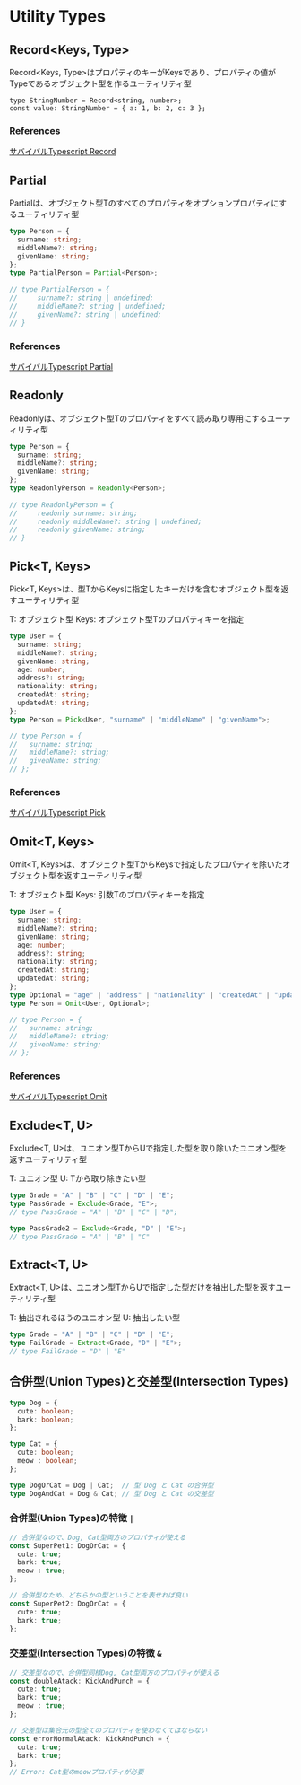 # Utility Types

## Record<Keys, Type>

Record<Keys, Type>はプロパティのキーがKeysであり、プロパティの値がTypeであるオブジェクト型を作るユーティリティ型

```
type StringNumber = Record<string, number>;
const value: StringNumber = { a: 1, b: 2, c: 3 };
```

### References

[サバイバルTypescript Record](https://typescriptbook.jp/reference/type-reuse/utility-types/record)

## Partial<T>

Partial<T>は、オブジェクト型Tのすべてのプロパティをオプションプロパティにするユーティリティ型

```ts
type Person = {
  surname: string;
  middleName?: string;
  givenName: string;
};
type PartialPerson = Partial<Person>;
       
// type PartialPerson = {
//     surname?: string | undefined;
//     middleName?: string | undefined;
//     givenName?: string | undefined;
// }
```

### References

[サバイバルTypescript Partial](https://typescriptbook.jp/reference/type-reuse/utility-types/partial)

## Readonly<T>

Readonly<T>は、オブジェクト型Tのプロパティをすべて読み取り専用にするユーティリティ型

```ts
type Person = {
  surname: string;
  middleName?: string;
  givenName: string;
};
type ReadonlyPerson = Readonly<Person>;
           
// type ReadonlyPerson = {
//     readonly surname: string;
//     readonly middleName?: string | undefined;
//     readonly givenName: string;
// }
```

## Pick<T, Keys>

Pick<T, Keys>は、型TからKeysに指定したキーだけを含むオブジェクト型を返すユーティリティ型

T: オブジェクト型
Keys: オブジェクト型Tのプロパティキーを指定

```ts
type User = {
  surname: string;
  middleName?: string;
  givenName: string;
  age: number;
  address?: string;
  nationality: string;
  createdAt: string;
  updatedAt: string;
};
type Person = Pick<User, "surname" | "middleName" | "givenName">;

// type Person = {
//   surname: string;
//   middleName?: string;
//   givenName: string;
// };
```

### References

[サバイバルTypescript Pick](https://typescriptbook.jp/reference/type-reuse/utility-types/pick)

## Omit<T, Keys>

Omit<T, Keys>は、オブジェクト型TからKeysで指定したプロパティを除いたオブジェクト型を返すユーティリティ型

T: オブジェクト型
Keys: 引数Tのプロパティキーを指定

```ts
type User = {
  surname: string;
  middleName?: string;
  givenName: string;
  age: number;
  address?: string;
  nationality: string;
  createdAt: string;
  updatedAt: string;
};
type Optional = "age" | "address" | "nationality" | "createdAt" | "updatedAt";
type Person = Omit<User, Optional>;

// type Person = {
//   surname: string;
//   middleName?: string;
//   givenName: string;
// };
```

### References

[サバイバルTypescript Omit](https://typescriptbook.jp/reference/type-reuse/utility-types/omit)

## Exclude<T, U>

Exclude<T, U>は、ユニオン型TからUで指定した型を取り除いたユニオン型を返すユーティリティ型

T: ユニオン型
U: Tから取り除きたい型

```ts
type Grade = "A" | "B" | "C" | "D" | "E";
type PassGrade = Exclude<Grade, "E">;
// type PassGrade = "A" | "B" | "C" | "D";

type PassGrade2 = Exclude<Grade, "D" | "E">;
// type PassGrade = "A" | "B" | "C"
```

## Extract<T, U>

Extract<T, U>は、ユニオン型TからUで指定した型だけを抽出した型を返すユーティリティ型

T: 抽出されるほうのユニオン型
U: 抽出したい型

```ts
type Grade = "A" | "B" | "C" | "D" | "E";
type FailGrade = Extract<Grade, "D" | "E">;
// type FailGrade = "D" | "E"
```

## 合併型(Union Types)と交差型(Intersection Types)

```ts
type Dog = {
  cute: boolean;
  bark: boolean;
};

type Cat = {
  cute: boolean;
  meow : boolean;
};

type DogOrCat = Dog | Cat;  // 型 Dog と Cat の合併型
type DogAndCat = Dog & Cat; // 型 Dog と Cat の交差型
```

### 合併型(Union Types)の特徴 `|`

```ts
// 合併型なので、Dog, Cat型両方のプロパティが使える
const SuperPet1: DogOrCat = {
  cute: true;
  bark: true;
  meow : true;
};

// 合併型なため、どちらかの型ということを表せれば良い
const SuperPet2: DogOrCat = {
  cute: true;
  bark: true;
};
```

### 交差型(Intersection Types)の特徴 `&`

```ts
// 交差型なので、合併型同様Dog, Cat型両方のプロパティが使える
const doubleAtack: KickAndPunch = {
  cute: true;
  bark: true;
  meow : true;
};

// 交差型は集合元の型全てのプロパティを使わなくてはならない
const errorNormalAtack: KickAndPunch = {
  cute: true;
  bark: true;
};
// Error: Cat型のmeowプロパティが必要
```
